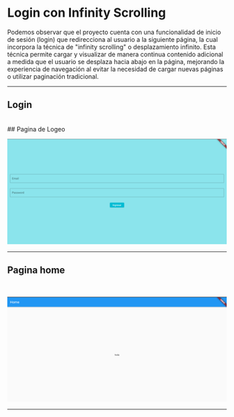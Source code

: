 # Login con Infinity Scrolling

Podemos observar que el proyecto cuenta con una funcionalidad de inicio de sesión (login) que redirecciona al usuario a la siguiente página, la cual incorpora la técnica de "infinity scrolling" o desplazamiento infinito. Esta técnica permite cargar y visualizar de manera continua contenido adicional a medida que el usuario se desplaza hacia abajo en la página, mejorando la experiencia de navegación al evitar la necesidad de cargar nuevas páginas o utilizar paginación tradicional.
<hr>

## Login

<br>
## Pagina de Logeo

<br>

![Imagen Uno](img/cap1.png)


<hr>

## Pagina home 
<br>

![Imagen Uno](img/cap2.png)

----
